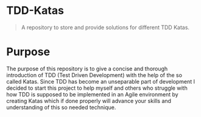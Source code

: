 # TDD-Katas
> A repository to store and provide solutions for different TDD Katas.

# Purpose
The purpose of this repository is to give a concise and thorough introduction of TDD (Test Driven Development) with the help of the so called Katas. Since TDD has become an unseparable part of development I decided to start this project to help myself and others who struggle with how TDD is supposed to be implemented in an Agile environment by creating Katas which if done properly will advance your skills and understanding of this so needed technique.
